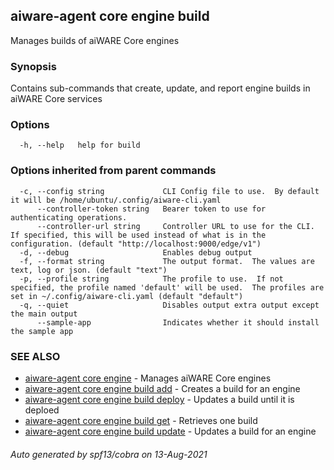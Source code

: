 ## aiware-agent core engine build

Manages builds of aiWARE Core engines

### Synopsis

Contains sub-commands that create, update, and report engine builds in aiWARE Core services

### Options

```
  -h, --help   help for build
```

### Options inherited from parent commands

```
  -c, --config string             CLI Config file to use.  By default it will be /home/ubuntu/.config/aiware-cli.yaml
      --controller-token string   Bearer token to use for authenticating operations.
      --controller-url string     Controller URL to use for the CLI.  If specified, this will be used instead of what is in the configuration. (default "http://localhost:9000/edge/v1")
  -d, --debug                     Enables debug output
  -f, --format string             The output format.  The values are text, log or json. (default "text")
  -p, --profile string            The profile to use.  If not specified, the profile named 'default' will be used.  The profiles are set in ~/.config/aiware-cli.yaml (default "default")
  -q, --quiet                     Disables output extra output except the main output
      --sample-app                Indicates whether it should install the sample app
```

### SEE ALSO

* [aiware-agent core engine](/cli/aiware-agent_core_engine.md)	 - Manages aiWARE Core engines
* [aiware-agent core engine build add](/cli/aiware-agent_core_engine_build_add.md)	 - Creates a build for an engine
* [aiware-agent core engine build deploy](/cli/aiware-agent_core_engine_build_deploy.md)	 - Updates a build until it is deploed
* [aiware-agent core engine build get](/cli/aiware-agent_core_engine_build_get.md)	 - Retrieves one build
* [aiware-agent core engine build update](/cli/aiware-agent_core_engine_build_update.md)	 - Updates a build for an engine

###### Auto generated by spf13/cobra on 13-Aug-2021
